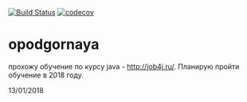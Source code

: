 ﻿[![Build Status](https://travis-ci.org/OlesyaStv/opodgornaya.svg?branch=master)](https://travis-ci.org/OlesyaStv/opodgornaya)
[![codecov](https://codecov.io/gh/OlesyaStv/opodgornaya/branch/master/graph/badge.svg)](https://codecov.io/gh/OlesyaStv/opodgornaya)

# opodgornaya
прохожу обучение по курсу java - http://job4j.ru/.
Планирую пройти обучение в 2018 году.

13/01/2018
